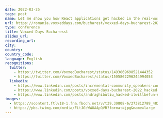 ```yaml
---
date: 2022-03-25
tags: post
name: Let me show you how React applications get hacked in the real-world 
url: https://romania.voxxeddays.com/bucharest/voxxed-days-bucharest-2022/
type: conference
title: Voxxed Days Bucharesst
slides_url:
recording_url:
city: 
country: 
country_code: 
language: English
recognitions:
  twitter:
    - https://twitter.com/VoxxedBucharest/status/1493869698521444352
    - https://twitter.com/VoxxedBucharest/status/1505862296244994053
  linkedin:
    - https://www.linkedin.com/posts/incremental-community_speakers-conference-itwillbefun-activity-6892394729137405952-C0Fm
    - https://www.linkedin.com/posts/voxxed-days-bucharest-2022_hacked-itwillbefun-unitedagain-activity-6899635941791592448-eFXi
    - https://www.linkedin.com/posts/andraghibutiu_hacked-itwillbefun-unitedagain-activity-6899636607205339136-DSLj
images:
  - https://scontent.ftlv18-1.fna.fbcdn.net/v/t39.30808-6/273812789_4825196864232470_4759239175253428787_n.png?_nc_cat=102&ccb=1-5&_nc_sid=730e14&_nc_ohc=O-lKAcc26FAAX_bNKdg&_nc_ht=scontent.ftlv18-1.fna&oh=00_AT8jRmLhUGdVrmPMcWJMPVQpk11tZa_fF2J_0kO6nNuLww&oe=6216A5D9
  - https://pbs.twimg.com/media/FLtJGsWWUAApQVR?format=jpg&name=large
---
```

